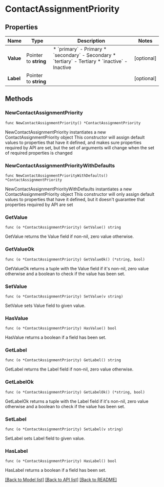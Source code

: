 # ContactAssignmentPriority

## Properties

Name | Type | Description | Notes
------------ | ------------- | ------------- | -------------
**Value** | Pointer to **string** | * &#x60;primary&#x60; - Primary * &#x60;secondary&#x60; - Secondary * &#x60;tertiary&#x60; - Tertiary * &#x60;inactive&#x60; - Inactive | [optional] 
**Label** | Pointer to **string** |  | [optional] 

## Methods

### NewContactAssignmentPriority

`func NewContactAssignmentPriority() *ContactAssignmentPriority`

NewContactAssignmentPriority instantiates a new ContactAssignmentPriority object
This constructor will assign default values to properties that have it defined,
and makes sure properties required by API are set, but the set of arguments
will change when the set of required properties is changed

### NewContactAssignmentPriorityWithDefaults

`func NewContactAssignmentPriorityWithDefaults() *ContactAssignmentPriority`

NewContactAssignmentPriorityWithDefaults instantiates a new ContactAssignmentPriority object
This constructor will only assign default values to properties that have it defined,
but it doesn't guarantee that properties required by API are set

### GetValue

`func (o *ContactAssignmentPriority) GetValue() string`

GetValue returns the Value field if non-nil, zero value otherwise.

### GetValueOk

`func (o *ContactAssignmentPriority) GetValueOk() (*string, bool)`

GetValueOk returns a tuple with the Value field if it's non-nil, zero value otherwise
and a boolean to check if the value has been set.

### SetValue

`func (o *ContactAssignmentPriority) SetValue(v string)`

SetValue sets Value field to given value.

### HasValue

`func (o *ContactAssignmentPriority) HasValue() bool`

HasValue returns a boolean if a field has been set.

### GetLabel

`func (o *ContactAssignmentPriority) GetLabel() string`

GetLabel returns the Label field if non-nil, zero value otherwise.

### GetLabelOk

`func (o *ContactAssignmentPriority) GetLabelOk() (*string, bool)`

GetLabelOk returns a tuple with the Label field if it's non-nil, zero value otherwise
and a boolean to check if the value has been set.

### SetLabel

`func (o *ContactAssignmentPriority) SetLabel(v string)`

SetLabel sets Label field to given value.

### HasLabel

`func (o *ContactAssignmentPriority) HasLabel() bool`

HasLabel returns a boolean if a field has been set.


[[Back to Model list]](../README.md#documentation-for-models) [[Back to API list]](../README.md#documentation-for-api-endpoints) [[Back to README]](../README.md)


